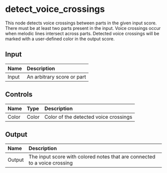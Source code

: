 # detect_voice_crossings

This node detects voice crossings between parts in the given input score.  There must be at least two parts present in the input. Voice crossings occur when melodic lines intersect across parts. Detected voice crossings will be marked with a user-defined color in the output score.

## Input

| Name | Description |
|:---|:---|
| Input | An arbitrary score or part |

## Controls

| Name | Type | Description |
|:---|:---|:---|
| Color | Color | Color of the detected voice crossings  |

## Output

| Name | Description |
|:---|:---|
| Output | The input score with colored notes that are connected to a voice crossing |

